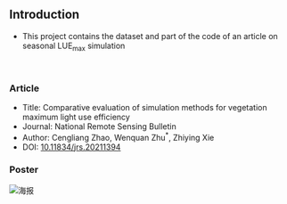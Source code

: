 ## Introduction
* This project contains the dataset and part of the code of an article on seasonal LUE<sub>max</sub> simulation
<br>

### Article
* Title:  Comparative evaluation of simulation methods for vegetation maximum light use efficiency 
* Journal: National Remote Sensing Bulletin 
* Author: Cengliang Zhao, Wenquan Zhu<sup>*</sup>, Zhiying Xie
* DOI: [10.11834/jrs.20211394](http://www.ygxb.ac.cn/thesisDetails#10.11834/jrs.20211394) 

### Poster
![海报](https://github.com/ZhaoCenLiang/Seasonal-LUEmax-simulation/blob/main/poster.png?raw=true)
